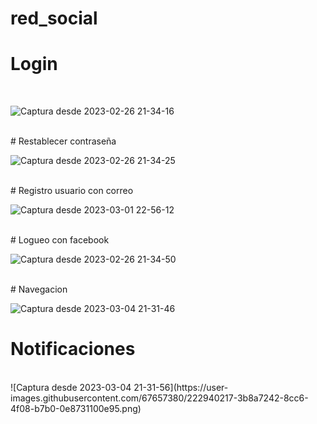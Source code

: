 # red_social

# Login 
<br>

![Captura desde 2023-02-26 21-34-16](https://user-images.githubusercontent.com/67657380/222048904-6f7ff40c-cd7b-4497-a4d9-80d597f4bd7e.png)

<br>
# Restablecer contraseña 

<br>

![Captura desde 2023-02-26 21-34-25](https://user-images.githubusercontent.com/67657380/222048936-6d083449-4661-42c3-b9f6-55a24730e432.png)

<br>
# Registro usuario con correo

<br>

![Captura desde 2023-03-01 22-56-12](https://user-images.githubusercontent.com/67657380/222334999-52fe0fe9-550f-4bf5-b65c-06a4b5d6e19c.png)


<br>
# Logueo con facebook 
<br>

![Captura desde 2023-02-26 21-34-50](https://user-images.githubusercontent.com/67657380/222048992-21b49d93-9ec3-481e-8658-820e97a7ebb7.png)

<br>
# Navegacion 
<br>

![Captura desde 2023-03-04 21-31-46](https://user-images.githubusercontent.com/67657380/222940210-e8cc223f-5687-4421-8e8e-7d8ad8be0681.png)

# Notificaciones
<br>
![Captura desde 2023-03-04 21-31-56](https://user-images.githubusercontent.com/67657380/222940217-3b8a7242-8cc6-4f08-b7b0-0e8731100e95.png)



